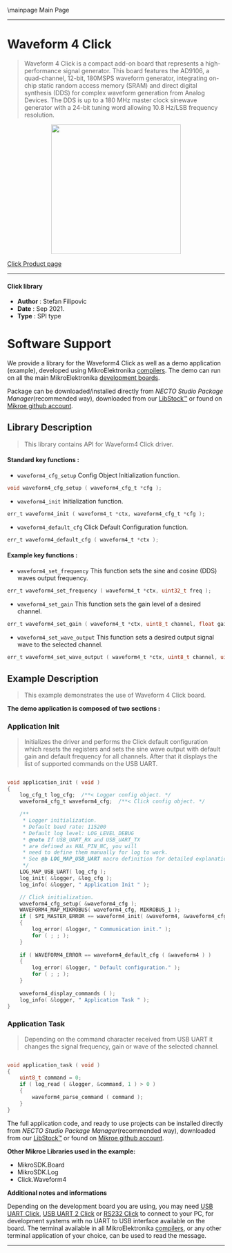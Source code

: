 \mainpage Main Page

---
# Waveform 4 Click

> Waveform 4 Click is a compact add-on board that represents a high-performance signal generator. This board features the AD9106, a quad-channel, 12-bit, 180MSPS waveform generator, integrating on-chip static random access memory (SRAM) and direct digital synthesis (DDS) for complex waveform generation from Analog Devices. The DDS is up to a 180 MHz master clock sinewave generator with a 24-bit tuning word allowing 10.8 Hz/LSB frequency resolution.

<p align="center">
  <img src="https://download.mikroe.com/images/click_for_ide/waveform4_click.png" height=300px>
</p>

[Click Product page](https://www.mikroe.com/waveform-4-click)

---


#### Click library

- **Author**        : Stefan Filipovic
- **Date**          : Sep 2021.
- **Type**          : SPI type


# Software Support

We provide a library for the Waveform4 Click
as well as a demo application (example), developed using MikroElektronika
[compilers](https://www.mikroe.com/necto-studio).
The demo can run on all the main MikroElektronika [development boards](https://www.mikroe.com/development-boards).

Package can be downloaded/installed directly from *NECTO Studio Package Manager*(recommended way), downloaded from our [LibStock&trade;](https://libstock.mikroe.com) or found on [Mikroe github account](https://github.com/MikroElektronika/mikrosdk_click_v2/tree/master/clicks).

## Library Description

> This library contains API for Waveform4 Click driver.

#### Standard key functions :

- `waveform4_cfg_setup` Config Object Initialization function.
```c
void waveform4_cfg_setup ( waveform4_cfg_t *cfg );
```

- `waveform4_init` Initialization function.
```c
err_t waveform4_init ( waveform4_t *ctx, waveform4_cfg_t *cfg );
```

- `waveform4_default_cfg` Click Default Configuration function.
```c
err_t waveform4_default_cfg ( waveform4_t *ctx );
```

#### Example key functions :

- `waveform4_set_frequency` This function sets the sine and cosine (DDS) waves output frequency.
```c
err_t waveform4_set_frequency ( waveform4_t *ctx, uint32_t freq );
```

- `waveform4_set_gain` This function sets the gain level of a desired channel.
```c
err_t waveform4_set_gain ( waveform4_t *ctx, uint8_t channel, float gain );
```

- `waveform4_set_wave_output` This function sets a desired output signal wave to the selected channel.
```c
err_t waveform4_set_wave_output ( waveform4_t *ctx, uint8_t channel, uint8_t wave );
```

## Example Description

> This example demonstrates the use of Waveform 4 Click board.

**The demo application is composed of two sections :**

### Application Init

> Initializes the driver and performs the Click default configuration which resets the registers and sets the sine wave output with default gain and 
> default frequency for all channels. After that it displays the list of supported commands on the USB UART.

```c

void application_init ( void )
{
    log_cfg_t log_cfg;  /**< Logger config object. */
    waveform4_cfg_t waveform4_cfg;  /**< Click config object. */

    /** 
     * Logger initialization.
     * Default baud rate: 115200
     * Default log level: LOG_LEVEL_DEBUG
     * @note If USB_UART_RX and USB_UART_TX 
     * are defined as HAL_PIN_NC, you will 
     * need to define them manually for log to work. 
     * See @b LOG_MAP_USB_UART macro definition for detailed explanation.
     */
    LOG_MAP_USB_UART( log_cfg );
    log_init( &logger, &log_cfg );
    log_info( &logger, " Application Init " );

    // Click initialization.
    waveform4_cfg_setup( &waveform4_cfg );
    WAVEFORM4_MAP_MIKROBUS( waveform4_cfg, MIKROBUS_1 );
    if ( SPI_MASTER_ERROR == waveform4_init( &waveform4, &waveform4_cfg ) )
    {
        log_error( &logger, " Communication init." );
        for ( ; ; );
    }
    
    if ( WAVEFORM4_ERROR == waveform4_default_cfg ( &waveform4 ) )
    {
        log_error( &logger, " Default configuration." );
        for ( ; ; );
    }
    
    waveform4_display_commands ( );
    log_info( &logger, " Application Task " );
}

```

### Application Task

> Depending on the command character received from USB UART it changes the signal frequency, gain or wave of the selected channel.

```c

void application_task ( void )
{
    uint8_t command = 0;
    if ( log_read ( &logger, &command, 1 ) > 0 ) 
    {
        waveform4_parse_command ( command );
    }
}

```

The full application code, and ready to use projects can be installed directly from *NECTO Studio Package Manager*(recommended way), downloaded from our [LibStock&trade;](https://libstock.mikroe.com) or found on [Mikroe github account](https://github.com/MikroElektronika/mikrosdk_click_v2/tree/master/clicks).

**Other Mikroe Libraries used in the example:**

- MikroSDK.Board
- MikroSDK.Log
- Click.Waveform4

**Additional notes and informations**

Depending on the development board you are using, you may need
[USB UART Click](http://shop.mikroe.com/usb-uart-click),
[USB UART 2 Click](http://shop.mikroe.com/usb-uart-2-click) or
[RS232 Click](http://shop.mikroe.com/rs232-click) to connect to your PC, for
development systems with no UART to USB interface available on the board. The
terminal available in all MikroElektronika
[compilers](http://shop.mikroe.com/compilers), or any other terminal application
of your choice, can be used to read the message.

---

